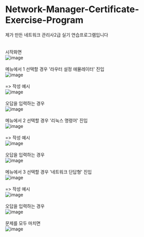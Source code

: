 # Network-Manager-Certificate-Exercise-Program


제가 만든 네트워크 관리사2급 실기 연습프로그램입니다<br>
<br>
<br>
시작화면<br>
![image](https://user-images.githubusercontent.com/63836325/176603347-c3cb82b3-f060-493c-80c6-b9fdf9ef1dbb.png)
<br>
<br>
메뉴에서 1 선택할 경우 '라우터 설정 애뮬레이터' 진입<br>
![image](https://user-images.githubusercontent.com/63836325/176603524-ea7a14a5-84cd-4894-ae0d-ae007036a807.png)
<br>
<br>
=> 작성 예시<br>
![image](https://user-images.githubusercontent.com/63836325/176603702-6880d4cc-7071-4a31-b694-2ed5470a0d85.png)
<br>
<br>
오답을 입력하는 경우<br>
![image](https://user-images.githubusercontent.com/63836325/176604189-4abd5f94-7682-4981-8daf-766efc842368.png)
<br>
<br>
메뉴에서 2 선택할 경우 '리눅스 명령어' 진입<br>
![image](https://user-images.githubusercontent.com/63836325/176603868-5d4270b6-8f1f-4fad-99bc-e2d0e8536874.png)
<br>
<br>
=> 작성 예시<br>
![image](https://user-images.githubusercontent.com/63836325/176603973-c3ec6953-39e3-4a49-a3ea-8432322df1f9.png)
<br>
<br>
오답을 입력하는 경우<br>
![image](https://user-images.githubusercontent.com/63836325/176604449-859453b2-f2e1-4ae0-a692-2613a9396c04.png)
<br>
<br>
메뉴에서 3 선택할 경우 '네트워크 단답형' 진입<br>
![image](https://user-images.githubusercontent.com/63836325/176604547-0d5afc8a-078e-48fe-a83f-f120d9fe5793.png)
<br>
<br>
=> 작성 예시<br>
![image](https://user-images.githubusercontent.com/63836325/176604649-f3dd81c7-ea38-4650-9687-4ed6b5884be3.png)
<br>
<br>
오답을 입력하는 경우<br>
![image](https://user-images.githubusercontent.com/63836325/176604791-cd75ba6f-ad5d-47d9-a6ee-850becdcbf0b.png)
<br>
<br>
문제를 모두 마치면<br>
![image](https://user-images.githubusercontent.com/63836325/176604983-a2be2959-e659-4953-bc3e-08184af8352f.png)
<br>
<br>
